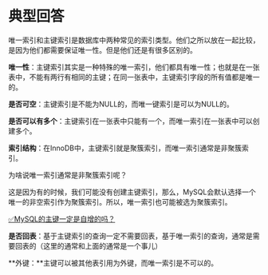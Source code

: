 # 典型回答

唯一索引和主键索引是数据库中两种常见的索引类型。他们之所以放在一起比较，是因为他们都需要保证唯一性。但是他们还是有很多区别的。

**唯一性**：主键索引其实是一种特殊的唯一索引，他们都具有唯一性；也就是在一张表中，不能有两行有相同的主键；在同一张表中，主键索引字段的所有值都是唯一的。

**是否可空**：主键索引是不能为NULL的，而唯一键索引是可以为NULL的。

**是否可以有多个**：主键索引在一张表中只能有一个，而唯一索引在一张表中可以创建多个。

**索引结构**：在InnoDB中，主键索引就是聚簇索引，而唯一索引通常是非聚簇索引。

为啥说唯一索引通常是非聚簇索引呢？

这是因为有的时候，我们可能没有创建主键索引，那么，MySQL会默认选择一个唯一的非空索引作为聚簇索引。所以，唯一索引也可能被选为聚簇索引。

[✅MySQL的主键一定是自增的吗？](https://www.yuque.com/hollis666/fo22bm/glycgnryk8953c24?view=doc_embed&inner=gwayW)

**是否回表**：基于主键索引的查询一定不需要回表，基于唯一索引的查询，通常是需要回表的（这里的通常和上面的通常是一个事儿）

**外键：**主键可以被其他表引用为外键，而唯一索引是不可以的。


